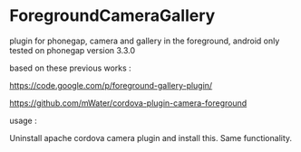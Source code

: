 ForegroundCameraGallery
=======================

plugin for phonegap, camera and gallery in the foreground, android only
tested on phonegap version 3.3.0


based on these previous works : 

https://code.google.com/p/foreground-gallery-plugin/

https://github.com/mWater/cordova-plugin-camera-foreground

usage : 

Uninstall apache cordova camera plugin and install this. 
Same functionality.
